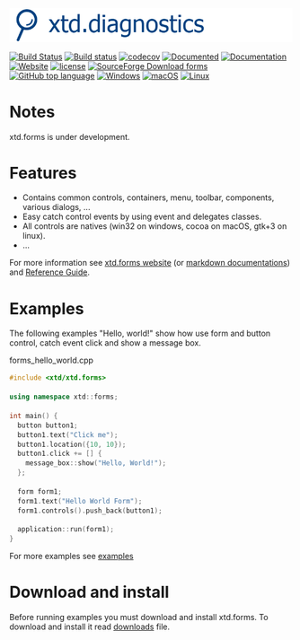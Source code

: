 [![forms](docs/pictures/header.png)](https://gammasoft71.wixsite.com/xtd-forms)

[![Build Status](https://travis-ci.org/gammasoft71/xtd.forms.svg?branch=master)](https://travis-ci.org/gammasoft71/xtd.forms)
[![Build status](https://ci.appveyor.com/api/projects/status/7i6t0xilki708d2s?svg=true)](https://ci.appveyor.com/project/gammasoft71/xtd-forms)
[![codecov](https://codecov.io/gh/gammasoft71/xtd.forms/branch/master/graph/badge.svg)](https://codecov.io/gh/gammasoft71/xtd.forms)
[![Documented](https://codedocs.xyz/gammasoft71/xtd.forms.svg)](https://codedocs.xyz/gammasoft71/xtd.forms/)
[![Documentation](https://img.shields.io/badge/wiki-Documentation-brightgreen.svg)](./docs/home.md)
[![Website](https://img.shields.io/website-up-down-green-red/http/shields.io.svg?label=xtd-forms%20website)](https://gammasoft71.wixsite.com/gammasoft)
[![license](https://img.shields.io/github/license/gammasoft71/xtd.forms.svg)](LICENSE.md)
[![SourceForge Download forms](https://img.shields.io/sourceforge/dt/forms-cpp.svg)](https://sourceforge.net/projects/forms-cpp/files/latest/download)
[![GitHub top language](https://img.shields.io/github/languages/top/gammasoft71/xtd.forms.svg)](README.md)
[![Windows](https://img.shields.io/badge/os-Windows-004080.svg)](README.md)
[![macOS](https://img.shields.io/badge/os-macOS-004080.svg)](README.md)
[![Linux](https://img.shields.io/badge/os-Linux-004080.svg)](README.md)

# Notes

xtd.forms is under development.

# Features

* Contains common controls, containers, menu, toolbar, components, various dialogs, ...
* Easy catch control events by using event and delegates classes.
* All controls are natives (win32 on windows, cocoa on macOS, gtk+3 on linux).
* ...

For more information see [xtd.forms website](https://gammasoft71.wixsite.com/gammasoft) (or [markdown documentations](docs/home.md)) and [Reference Guide](https://codedocs.xyz/gammasoft71/xtd.forms/).

# Examples

The following examples "Hello, world!" show how use form and button control, catch event click and show a message box.

forms_hello_world.cpp

```c++
#include <xtd/xtd.forms>

using namespace xtd::forms;

int main() {
  button button1;
  button1.text("Click me");
  button1.location({10, 10});
  button1.click += [] {
    message_box::show("Hello, World!");
  };

  form form1;
  form1.text("Hello World Form");
  form1.controls().push_back(button1);

  application::run(form1);
}

```

For more examples see [examples](examples/README.md)

# Download and install

Before running examples you must download and install xtd.forms. To download and install it read [downloads](docs/downloads.md) file.
